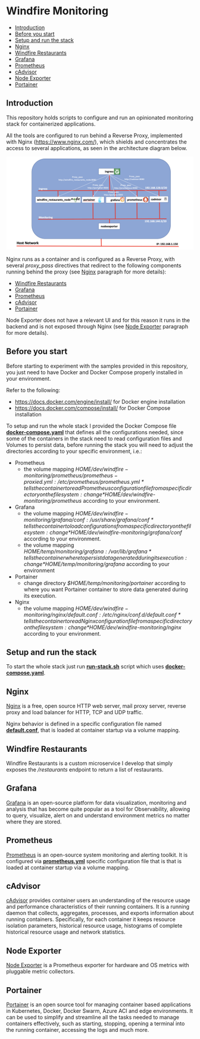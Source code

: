 # Windfire Monitoring
- [Introduction](#introduction)
- [Before you start](#before-you-start)
- [Setup and run the stack](#setup-and-run-the-stack)
- [Nginx](#nginx)
- [Windfire Restaurants](#windfire-restaurants)
- [Grafana](#grafana)
- [Prometheus](#prometheus)
- [cAdvisor](#cadvisor)
- [Node Exporter](#node-exporter)
- [Portainer](#portainer)

## Introduction
This repository holds scripts to configure and run an opinionated monitoring stack for containerized applications.

All the tools are configured to run behind a Reverse Proxy, implemented with Nginx (https://www.nginx.com/), which shields and concentrates the access to several applications, as seen in the architecture diagram below.

![](images/architecture.png)

Nginx runs as a container and is configured as a Reverse Proxy, with several *proxy_pass* directives that redirect to the following components running behind the proxy (see [Nginx](#nginx) paragraph for more details):
- [Windfire Restaurants](#windfire-restaurants)
- [Grafana](#grafana)
- [Prometheus](#prometheus)
- [cAdvisor](#cadvisor)
- [Portainer](#portainer)

Node Exporter does not have a relevant UI and for this reason it runs in the backend and is not exposed through Nginx (see [Node Exporter](#node-exporter) paragraph for more details).

## Before you start
Before starting to experiment with the samples provided in this repository, you just need to have Docker and Docker Compose properly installed in your environment.

Refer to the following:
- https://docs.docker.com/engine/install/ for Docker engine installation
- https://docs.docker.com/compose/install/ for Docker Compose installation

To setup and run the whole stack I provided the Docker Compose file **[docker-compose.yaml](docker-compose.yaml)** that defines all the configurations needed, since some of the containers in the stack need to read configuration files and Volumes to persist data, before running the stack you will need to adjust the directories according to your specific environment, i.e.:

- Prometheus
    - the volume mapping *$HOME/dev/windfire-monitoring/prometheus/prometheus-proxied.yml:/etc/prometheus/prometheus.yml* tells the container to read Prometheus configuration file from a specific directory on the filesystem: change *$HOME/dev/windfire-monitoring/prometheus* according to your environment.
- Grafana 
    - the volume mapping *$HOME/dev/windfire-monitoring/grafana/conf:/usr/share/grafana/conf* tells the container to load configurations from a specific directory on the filesystem: change *$HOME/dev/windfire-monitoring/grafana/conf* according to your environment.
    - the volume mapping *$HOME/temp/monitoring/grafana:/var/lib/grafana* tells the container where to persist data generated during its execution: change *$HOME/temp/monitoring/grafana* according to your environment
- Portainer
    - change directory *$HOME/temp/monitoring/portainer* according to where you want Portainer container to store data generated during its execution.
- Nginx
    - the volume mapping *$HOME/dev/windfire-monitoring/nginx/default.conf:/etc/nginx/conf.d/default.conf* tells the container to read Nginx configuration file from a specific directory on the filesystem: change *$HOME/dev/windfire-monitoring/nginx* according to your environment.

## Setup and run the stack
To start the whole stack just run **[run-stack.sh](run-stack.sh)** script which uses **[docker-compose.yaml](docker-compose.yaml)**.

## Nginx
[Nginx](https://www.nginx.com/) is a free, open source HTTP web server, mail proxy server, reverse proxy and load balancer for HTTP, TCP and UDP traffic.

Nginx behavior is defined in a specific configuration file named **[default.conf](nginx/default.conf)**, that is loaded at container startup via a volume mapping.

## Windfire Restaurants 
Windfire Restaurants is a custom microservice I develop that simply exposes the */restaurants* endpoint to return a list of restaurants.

## Grafana
[Grafana](https://grafana.com/) is an open-source platform for data visualization, monitoring and analysis that has become quite popular as a tool for Observability, allowing to query, visualize, alert on and understand environment metrics no matter where they are stored.

## Prometheus
[Prometheus](https://prometheus.io/) is an open-source system monitoring and alerting toolkit. It is configured via **[prometheus.yml](prometheus/prometheus.yml)** specific configuration file that is that is loaded at container startup via a volume mapping.

## cAdvisor
[cAdvisor](https://github.com/google/cadvisor) provides container users an understanding of the resource usage and performance characteristics of their running containers. It is a running daemon that collects, aggregates, processes, and exports information about running containers. Specifically, for each container it keeps resource isolation parameters, historical resource usage, histograms of complete historical resource usage and network statistics.

## Node Exporter
[Node Exporter](https://github.com/prometheus/node_exporter) is a Prometheus exporter for hardware and OS metrics with pluggable metric collectors.

## Portainer
[Portainer](https://www.portainer.io/) is an open source tool for managing container based applications in Kubernetes, Docker, Docker Swarm, Azure ACI and edge environments. It can be used to simplify and streamline all the tasks needed to manage containers effectively, such as starting, stopping, opening a terminal into the running container, accessing the logs and much more.